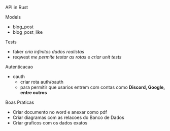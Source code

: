 API in Rust

Models

- blog_post
- blog_post_like

Tests

- faker _cria infinitos dados realistas_
- reqwest _me permite testar as rotas_ e _criar unit tests_

Autenticacao

- oauth
  - criar rota auth/oauth
  - para permitir que usarios entrem com contas como **Discord, Google, entre outros**

Boas Praticas

- Criar documento no word e anexar como pdf
- Criar diagramas com as relacoes do Banco de Dados
- Criar graficos com os dados exatos
